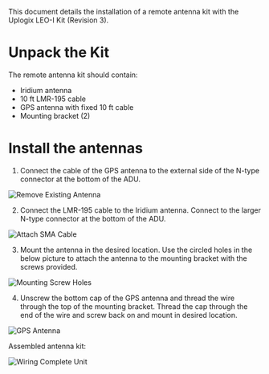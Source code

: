 <!-- 5.5 -->

This document details the installation of a remote antenna kit with the Uplogix LEO-I Kit (Revision 3).

# Unpack the Kit

The remote antenna kit should contain:

* Iridium antenna
* 10 ft LMR-195 cable
* GPS antenna with fixed 10 ft cable
* Mounting bracket (2)

# Install the antennas


1. Connect the cable of the GPS antenna to the external side of the N-type connector at the bottom of the ADU.

![Remove Existing Antenna](https://uplogix.com/support/docs/img/hawk/GPS-Antenna-Placement.jpg)

2. Connect the LMR-195 cable to the Iridium antenna. Connect to the larger N-type connector at the bottom of the ADU. 

![Attach SMA Cable](https://uplogix.com/support/docs/img/hawk/Iridium-Antenna.jpg)


3. Mount the antenna in the desired location. Use the circled holes in the below picture to attach the
antenna to the mounting bracket with the screws provided.

![Mounting Screw Holes](https://uplogix.com/support/docs/img/hawk/Leo-Screw-Holes-01.jpg)

4. Unscrew the bottom cap of the GPS antenna and thread the wire through the top of the mounting bracket. Thread the cap through the end of the wire and screw back on and mount in desired location.

![GPS Antenna](https://uplogix.com/support/docs/img/hawk/GPS-Antenna.jpg)

Assembled antenna kit:   

![Wiring Complete Unit](https://uplogix.com/support/docs/img/hawk/Wiring-Complete-Unit.jpg)



